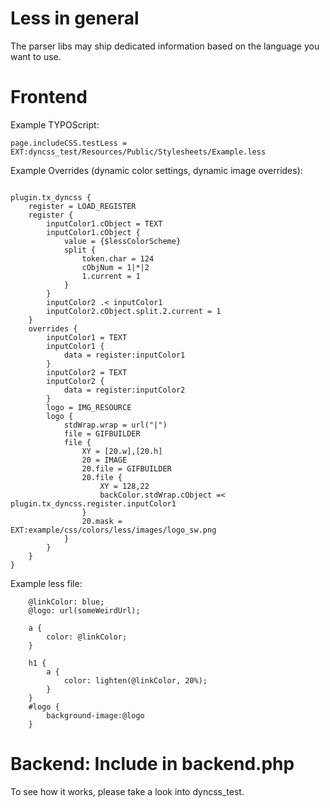 Less in general
===============

The parser libs may ship dedicated information based on the language you want to use.

Frontend
========

Example TYPOScript:

	page.includeCSS.testLess = EXT:dyncss_test/Resources/Public/Stylesheets/Example.less

Example Overrides (dynamic color settings, dynamic image overrides):

```typoscript

plugin.tx_dyncss {
	register = LOAD_REGISTER
	register {
		inputColor1.cObject = TEXT
		inputColor1.cObject {
			value = {$lessColorScheme}
			split {
				token.char = 124
				cObjNum = 1|*|2
				1.current = 1
			}
		}
		inputColor2 .< inputColor1
		inputColor2.cObject.split.2.current = 1
	}
	overrides {
		inputColor1 = TEXT
		inputColor1 {
			data = register:inputColor1
		}
		inputColor2 = TEXT
		inputColor2 {
			data = register:inputColor2
		}
		logo = IMG_RESOURCE
		logo {
			stdWrap.wrap = url("|")
			file = GIFBUILDER
			file {
				XY = [20.w],[20.h]
				20 = IMAGE
				20.file = GIFBUILDER
				20.file {
					XY = 128,22
					backColor.stdWrap.cObject =< plugin.tx_dyncss.register.inputColor1
				}
				20.mask = EXT:example/css/colors/less/images/logo_sw.png
			}
		}
	}
}
```

Example less file:

```less
	@linkColor: blue;
	@logo: url(someWeirdUrl);

	a {
		color: @linkColor;
	}

	h1 {
		a {
			color: lighten(@linkColor, 20%);
		}
	}
	#logo {
		background-image:@logo
	}
```

Backend: Include in backend.php
===============================

To see how it works, please take a look into dyncss_test.

